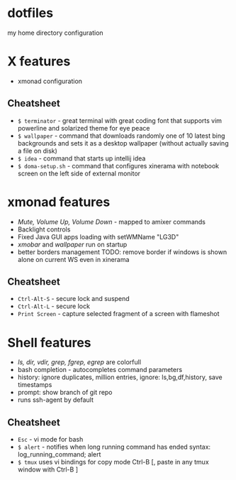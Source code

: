 # dotfiles
my home directory configuration

# X features
* xmonad configuration
## Cheatsheet
* `$ terminator` - great terminal with great coding font that supports vim
  powerline and solarized theme for eye peace
* `$ wallpaper` - command that downloads randomly one of 10 latest bing backgrounds
  and sets it as a desktop wallpaper (without actually saving a file on disk)
* `$ idea` - command that starts up intellij idea
* `$ doma-setup.sh` - command that configures xinerama with notebook screen on
  the left side of external monitor

# xmonad features
* _Mute, Volume Up, Volume Down_ - mapped to amixer commands
* Backlight controls
* Fixed Java GUI apps loading with setWMName "LG3D"
* _xmobar_ and _wallpaper_ run on startup
* better borders management TODO: remove border if windows is shown alone on
  current WS even in xinerama
## Cheatsheet
* `Ctrl-Alt-S` - secure lock and suspend
* `Ctrl-Alt-L` - secure lock
* `Print Screen` - capture selected fragment of a screen with flameshot

# Shell features
* _ls, dir, vdir, grep, fgrep, egrep_ are colorfull
* bash completion - autocompletes command parameters
* history: ignore duplicates, million entries, ignore: ls,bg,df,history, save
  timestamps
* prompt: show branch of git repo
* runs ssh-agent by default
## Cheatsheet
* `Esc` - vi mode for bash
* `$ alert` - notifies when long running command has ended syntax: log_running_command; alert
* `$ tmux` uses vi bindings for copy mode Ctrl-B [, paste in any tmux window with
  Ctrl-B ]
